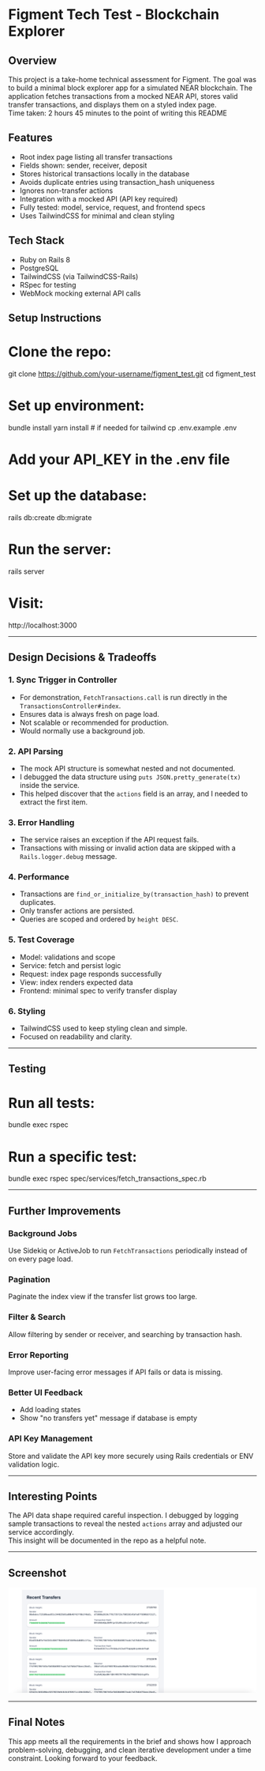 # Figment Tech Test - Blockchain Explorer

## Overview

This project is a take-home technical assessment for Figment. The goal was to build a minimal block explorer app for a simulated NEAR blockchain. The application fetches transactions from a mocked NEAR API, stores valid transfer transactions, and displays them on a styled index page.  
Time taken: 2 hours 45 minutes to the point of writing this README

## Features

- Root index page listing all transfer transactions  
- Fields shown: sender, receiver, deposit  
- Stores historical transactions locally in the database  
- Avoids duplicate entries using transaction_hash uniqueness  
- Ignores non-transfer actions  
- Integration with a mocked API (API key required)  
- Fully tested: model, service, request, and frontend specs  
- Uses TailwindCSS for minimal and clean styling  

## Tech Stack

- Ruby on Rails 8  
- PostgreSQL  
- TailwindCSS (via TailwindCSS-Rails)  
- RSpec for testing  
- WebMock mocking external API calls  

## Setup Instructions

# Clone the repo:
git clone https://github.com/your-username/figment_test.git
cd figment_test

# Set up environment:
bundle install
yarn install # if needed for tailwind
cp .env.example .env
# Add your API_KEY in the .env file

# Set up the database:
rails db:create db:migrate

# Run the server:
rails server

# Visit:
http://localhost:3000

---

## Design Decisions & Tradeoffs

### 1. Sync Trigger in Controller

- For demonstration, `FetchTransactions.call` is run directly in the `TransactionsController#index`.  
- Ensures data is always fresh on page load.  
- Not scalable or recommended for production.  
- Would normally use a background job.  

### 2. API Parsing

- The mock API structure is somewhat nested and not documented.  
- I debugged the data structure using `puts JSON.pretty_generate(tx)` inside the service.  
- This helped discover that the `actions` field is an array, and I needed to extract the first item.  

### 3. Error Handling

- The service raises an exception if the API request fails.  
- Transactions with missing or invalid action data are skipped with a `Rails.logger.debug` message.  

### 4. Performance

- Transactions are `find_or_initialize_by(transaction_hash)` to prevent duplicates.  
- Only transfer actions are persisted.  
- Queries are scoped and ordered by `height DESC`.  

### 5. Test Coverage

- Model: validations and scope  
- Service: fetch and persist logic  
- Request: index page responds successfully  
- View: index renders expected data  
- Frontend: minimal spec to verify transfer display  

### 6. Styling

- TailwindCSS used to keep styling clean and simple.  
- Focused on readability and clarity.  

---

## Testing

# Run all tests:
bundle exec rspec

# Run a specific test:
bundle exec rspec spec/services/fetch_transactions_spec.rb

---

## Further Improvements

### Background Jobs
Use Sidekiq or ActiveJob to run `FetchTransactions` periodically instead of on every page load.

### Pagination
Paginate the index view if the transfer list grows too large.

### Filter & Search
Allow filtering by sender or receiver, and searching by transaction hash.

### Error Reporting
Improve user-facing error messages if API fails or data is missing.

### Better UI Feedback
- Add loading states  
- Show "no transfers yet" message if database is empty

### API Key Management
Store and validate the API key more securely using Rails credentials or ENV validation logic.

---

## Interesting Points

The API data shape required careful inspection. I debugged by logging sample transactions to reveal the nested `actions` array and adjusted our service accordingly.  
This insight will be documented in the repo as a helpful note.

---

## Screenshot

![App Screenshot](public/project_screenshot.png)

---

## Final Notes

This app meets all the requirements in the brief and shows how I approach problem-solving, debugging, and clean iterative development under a time constraint. Looking forward to your feedback.
